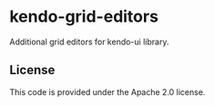 kendo-grid-editors
===============
Additional grid editors for kendo-ui library.

## License
This code is provided under the Apache 2.0 license.
